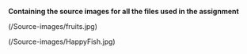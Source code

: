 **Containing the source images for all the files used in the assignment**

(/Source-images/fruits.jpg)

(/Source-images/HappyFish.jpg)
